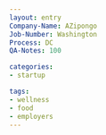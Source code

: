```yaml
---
layout: entry
Company-Name: AZipongo
Job-Number: Washington
Process: DC
QA-Notes: 100

categories:
- startup

tags:
- wellness
- food
- employers
---
```

